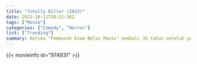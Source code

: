 ```yaml
---
title: "Totally Killer (2023)"
date: 2023-10-11T10:31:36Z
tags: ["Movie"]
categories: ["Comedy", "Horror"]
list: ["Trending"]
summary: Ketika "Pembunuh Enam Belas Manis" kembali 35 tahun setelah pembunuhan pertamanya untuk menuntut korban lain, Jamie yang berusia 17 tahun secara tidak sengaja melakukan perjalanan kembali ke tahun 1987, bertekad untuk menghentikan si pembunuh sebelum dia dapat memulai.
---
```


  <mux-player stream-type="on-demand"
  src="https://kp3d-my.sharepoint.com/personal/ryoo_kp3d_onmicrosoft_com/_layouts/15/download.aspx?share=EWB222EqbO1FvmPCTK_0X9QB3zUm2Kb6-iJM2Z7u3FuSFA" metadata-video-title="Totally Killer (2023)" prefer-playback="mse" controls>
 
  </mux-player>
  

{{< movieinfo id="974931" >}}

  <script src="https://cdn.jsdelivr.net/npm/@mux/mux-player"></script>
  
   <script type="application/ld+json">
 {
  "@context": "https://schema.org/",
  "@type": "VideoObject",
  "name": "Totally Killer (2023)",
  "contentUrl": "https://stream.mux.com/531yd9tXRK013by1byjpOGxn2xAr8Q01MkEplCfwu6oq00.m3u8",
  "thumbnailUrl": "https://www.themoviedb.org/t/p/original/hxTZ0j5KKx9YfUk1cphfsnOhqQC.jpg?width=314&fit_mode=preserve&time=25",
  "uploadDate": "2023-10-11T10:31:36Z",
}

</script>